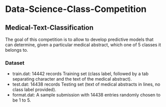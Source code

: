# Data-Science-Class-Competition

## Medical-Text-Classification

The goal of this competition is to allow to develop predictive models that can determine, given a particular medical abstract, which one of 5 classes it belongs to.

### Dataset
* train.dat: 14442 records Training set (class label, followed by a tab separating character and the text of the medical abstract).
* test.dat: 14438 records Testing set (text of medical abstracts in lines, no class label provided).
* format.dat: A sample submission with 14438 entries randomly chosen to be 1 to 5.
